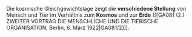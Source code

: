 
Die kosmische Gleichgewichtslage zeigt die **verschiedene Stellung** von Mensch und Tier im Verhältnis zum **Kosmos** und zur **Erde** ([[GA081 (2.) ZWEITER VORTRAG DIE MENSCHLICHE UND DIE TIERISCHE ORGANISATION, Berlin, 6. März 1922|GA081/2]]).
